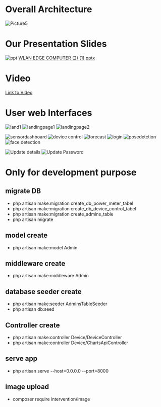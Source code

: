 # Overall Architecture
![Picture5](https://github.com/dhanushka365/wlan-app/assets/66137046/a154371b-f0c6-457d-9291-9c16c50d08ed)

# Our Presentation Slides
![ppt](https://github.com/dhanushka365/wlan-app/assets/66137046/645dfe6c-a3b9-432b-9b52-3fbba17e9e16)
[WLAN EDGE COMPUTER (2) (1).pptx](https://github.com/dhanushka365/wlan-app/files/11796906/WLAN.EDGE.COMPUTER.2.1.pptx)

# Video
[Link to Video](https://drive.google.com/file/d/1eqHiMNS1Fmv8Q1pyvqPRn_vB94SKA0Cc/view?usp=sharing)


# User web Interfaces
![land1](https://github.com/dhanushka365/wlan-app/assets/66137046/3e112480-9eca-4cce-a686-7a928fffee05)
![landingpage1](https://github.com/dhanushka365/wlan-app/assets/66137046/3e939fa7-f4a2-4640-a613-6a70a4284dd7)
![landingpage2](https://github.com/dhanushka365/wlan-app/assets/66137046/8219a8e9-5cb7-4784-a796-105cc1634d40)

![sensordashboard](https://github.com/dhanushka365/wlan-app/assets/66137046/3ad4b490-ea1a-4463-9546-3245c217f4ce)
![device control](https://github.com/dhanushka365/wlan-app/assets/66137046/89e39311-8ff1-4a58-8148-7701a7114eea)
![forecast](https://github.com/dhanushka365/wlan-app/assets/66137046/eb6074ec-1e6f-4647-a6d0-47b1b990d02e)
![login](https://github.com/dhanushka365/wlan-app/assets/66137046/3af637a9-4f7f-4e8e-9ddc-476eaec6d2aa)
![posedetction](https://github.com/dhanushka365/wlan-app/assets/66137046/735ecfd2-c464-4754-88e1-e067c42c27f8)
![face detection](https://github.com/dhanushka365/wlan-app/assets/66137046/6755c970-1a12-4c59-87f0-1a05406b9b67)

![Update details](https://github.com/dhanushka365/wlan-app/assets/66137046/5d165b34-aa7b-4842-8429-7f3147244a97)
![Update Password](https://github.com/dhanushka365/wlan-app/assets/66137046/3b261599-49d1-4ee7-a55c-874a5565ac2e)



# Only for development purpose

## migrate DB
-  php artisan make:migration create_db_power_meter_tabel
-  php artisan make:migration create_db_device_control_tabel
-  php artisan make:migration create_admins_table
-  php artisan migrate
## model create
-  php artisan make:model Admin
## middleware create
-  php artisan make:middleware Admin
## database seeder create
-  php artisan make:seeder AdminsTableSeeder
-  php artisan db:seed
## Controller create
-  php artisan make:controller Device/DeviceController 
-  php artisan make:controller Device/ChartsApiController   
## serve app
-  php artisan serve --host=0.0.0.0 --port=8000
## image upload
-  composer require intervention/image

